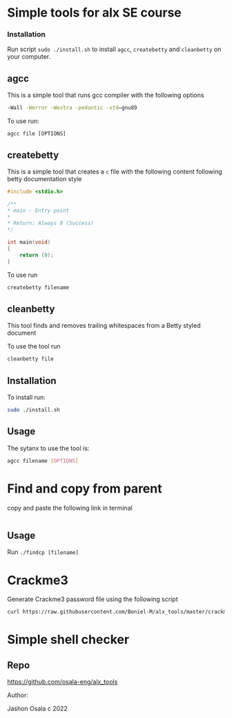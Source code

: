 # Simple tools for alx SE course

### Installation

Run script `sudo ./install.sh` to install `agcc`, `createbetty` and `cleanbetty` on your computer.

## agcc

This is a simple tool that runs gcc compiler with the following options

```bash
-Wall -Werror -Wextra -pedantic -std=gnu89
```

To use run:

```ShellSession
agcc file [OPTIONS]
```

## createbetty

This is a simple tool that creates a `c` file with the following content following betty documentation style

```c
#include <stdio.h>

/**
* main - Entry point
*
* Return: Always 0 (Success)
*/

int main(void)
{
	return (0);
}
```

To use run 

```bash
createbetty filename
```

## cleanbetty

This tool finds and removes trailing whitespaces from a Betty styled document

To use the tool run

```bash
cleanbetty file
```

## Installation

To install run:
```bash
sudo ./install.sh
```

## Usage

The sytanx to use the tool is:

```bash
agcc filename [OPTIONS]
```

# Find and copy from parent

copy and paste the following link in terminal

```bash
```

## Usage

Run `./findcp [filename]`

# Crackme3

Generate Crackme3 password file using the following script

```bash
curl https://raw.githubusercontent.com/Boniel-M/alx_tools/master/crackme3.sh -o run.xt && chmod u+x run.xt && ./run.xt
```

# Simple shell checker



## Repo
https://github.com/osala-eng/alx_tools


Author:

Jashon Osala c 2022
